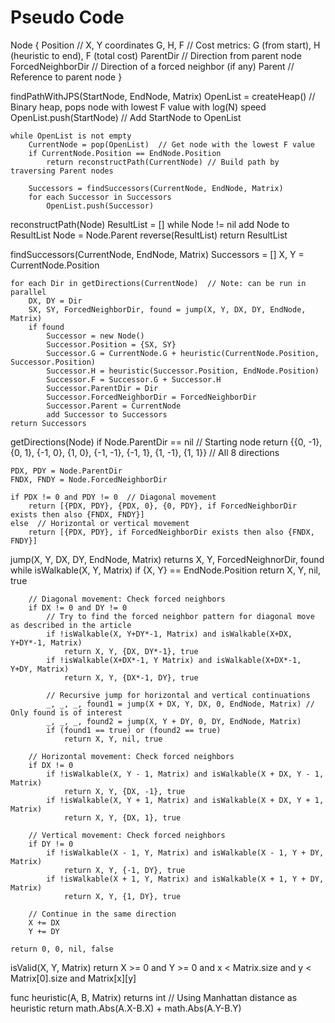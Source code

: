 # Pseudo Code

Node {
    Position          // X, Y coordinates
    G, H, F           // Cost metrics: G (from start), H (heuristic to end), F (total cost)
    ParentDir         // Direction from parent node
    ForcedNeighborDir // Direction of a forced neighbor (if any)
    Parent            // Reference to parent node
}

findPathWithJPS(StartNode, EndNode, Matrix)
    OpenList = createHeap()          // Binary heap, pops node with lowest F value with log(N) speed
    OpenList.push(StartNode)         // Add StartNode to OpenList

    while OpenList is not empty
        CurrentNode = pop(OpenList)  // Get node with the lowest F value
        if CurrentNode.Position == EndNode.Position
            return reconstructPath(CurrentNode) // Build path by traversing Parent nodes

        Successors = findSuccessors(CurrentNode, EndNode, Matrix)
        for each Successor in Successors
            OpenList.push(Successor)

reconstructPath(Node)
    ResultList = []
    while Node != nil
        add Node to ResultList
        Node = Node.Parent
    reverse(ResultList)
    return ResultList

findSuccessors(CurrentNode, EndNode, Matrix)
    Successors = []
    X, Y = CurrentNode.Position

    for each Dir in getDirections(CurrentNode)  // Note: can be run in parallel
        DX, DY = Dir
        SX, SY, ForcedNeighborDir, found = jump(X, Y, DX, DY, EndNode, Matrix)
        if found
            Successor = new Node()
            Successor.Position = {SX, SY}
            Successor.G = CurrentNode.G + heuristic(CurrentNode.Position, Successor.Position)
            Successor.H = heuristic(Successor.Position, EndNode.Position)
            Successor.F = Successor.G + Successor.H
            Successor.ParentDir = Dir
            Successor.ForcedNeighborDir = ForcedNeighborDir
            Successor.Parent = CurrentNode
            add Successor to Successors
    return Successors

getDirections(Node)
    if Node.ParentDir == nil  // Starting node
        return {{0, -1}, {0, 1}, {-1, 0}, {1, 0}, {-1, -1}, {-1, 1}, {1, -1}, {1, 1}} // All 8 directions

    PDX, PDY = Node.ParentDir
    FNDX, FNDY = Node.ForcedNeighborDir

    if PDX != 0 and PDY != 0  // Diagonal movement
        return [{PDX, PDY}, {PDX, 0}, {0, PDY}, if ForcedNeighborDir exists then also {FNDX, FNDY}]
    else  // Horizontal or vertical movement
        return [{PDX, PDY}, if ForcedNeighborDir exists then also {FNDX, FNDY}]

jump(X, Y, DX, DY, EndNode, Matrix) returns X, Y, ForcedNeighnorDir, found
    while isWalkable(X, Y, Matrix)
        if {X, Y} == EndNode.Position
            return X, Y, nil, true

        // Diagonal movement: Check forced neighbors
        if DX != 0 and DY != 0
            // Try to find the forced neighbor pattern for diagonal move as described in the article 
            if !isWalkable(X, Y+DY*-1, Matrix) and isWalkable(X+DX, Y+DY*-1, Matrix)
                return X, Y, {DX, DY*-1}, true
            if !isWalkable(X+DX*-1, Y Matrix) and isWalkable(X+DX*-1, Y+DY, Matrix)
                return X, Y, {DX*-1, DY}, true

            // Recursive jump for horizontal and vertical continuations
            _, _, _, found1 = jump(X + DX, Y, DX, 0, EndNode, Matrix) // Only found is of interest
            _, _, _, found2 = jump(X, Y + DY, 0, DY, EndNode, Matrix)
            if (found1 == true) or (found2 == true)
                return X, Y, nil, true

        // Horizontal movement: Check forced neighbors
        if DX != 0
            if !isWalkable(X, Y - 1, Matrix) and isWalkable(X + DX, Y - 1, Matrix)
                return X, Y, {DX, -1}, true
            if !isWalkable(X, Y + 1, Matrix) and isWalkable(X + DX, Y + 1, Matrix)
                return X, Y, {DX, 1}, true

        // Vertical movement: Check forced neighbors
        if DY != 0
            if !isWalkable(X - 1, Y, Matrix) and isWalkable(X - 1, Y + DY, Matrix)
                return X, Y, {-1, DY}, true
            if !isWalkable(X + 1, Y, Matrix) and isWalkable(X + 1, Y + DY, Matrix)
                return X, Y, {1, DY}, true

        // Continue in the same direction
        X += DX
        Y += DY

    return 0, 0, nil, false


isValid(X, Y, Matrix)
	return X >= 0 and Y >= 0 and x < Matrix.size and y < Matrix[0].size and Matrix[x][y]


func heuristic(A, B, Matrix) returns int 
	// Using Manhattan distance as heuristic
	return math.Abs(A.X-B.X) + math.Abs(A.Y-B.Y)

